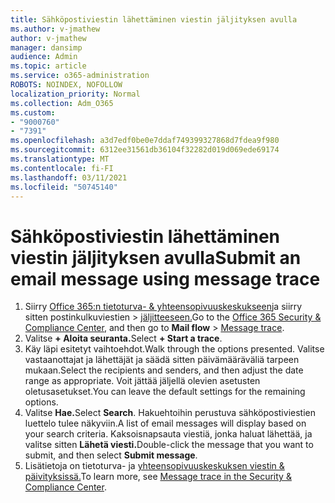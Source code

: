 ```yaml
---
title: Sähköpostiviestin lähettäminen viestin jäljityksen avulla
ms.author: v-jmathew
author: v-jmathew
manager: dansimp
audience: Admin
ms.topic: article
ms.service: o365-administration
ROBOTS: NOINDEX, NOFOLLOW
localization_priority: Normal
ms.collection: Adm_O365
ms.custom:
- "9000760"
- "7391"
ms.openlocfilehash: a3d7edf0be0e7ddaf749399327868d7fdea9f980
ms.sourcegitcommit: 6312ee31561db36104f32282d019d069ede69174
ms.translationtype: MT
ms.contentlocale: fi-FI
ms.lasthandoff: 03/11/2021
ms.locfileid: "50745140"
---
```

# <a name="submit-an-email-message-using-message-trace"></a><span data-ttu-id="15413-102">Sähköpostiviestin lähettäminen viestin jäljityksen avulla</span><span class="sxs-lookup"><span data-stu-id="15413-102">Submit an email message using message trace</span></span>

1. <span data-ttu-id="15413-103">Siirry [Office 365:n tietoturva- & yhteensopivuuskeskukseen](https://go.microsoft.com/fwlink/p/?linkid=2077143)ja siirry sitten postinkulkuviestien   >  [jäljitteeseen.](https://go.microsoft.com/fwlink/?linkid=2101048)</span><span class="sxs-lookup"><span data-stu-id="15413-103">Go to the [Office 365 Security & Compliance Center](https://go.microsoft.com/fwlink/p/?linkid=2077143), and then go to **Mail flow** > [Message trace](https://go.microsoft.com/fwlink/?linkid=2101048).</span></span>
2. <span data-ttu-id="15413-104">Valitse **+ Aloita seuranta.**</span><span class="sxs-lookup"><span data-stu-id="15413-104">Select **+ Start a trace**.</span></span>
3. <span data-ttu-id="15413-105">Käy läpi esitetyt vaihtoehdot.</span><span class="sxs-lookup"><span data-stu-id="15413-105">Walk through the options presented.</span></span> <span data-ttu-id="15413-106">Valitse vastaanottajat ja lähettäjät ja säädä sitten päivämääräväliä tarpeen mukaan.</span><span class="sxs-lookup"><span data-stu-id="15413-106">Select the recipients and senders, and then adjust the date range as appropriate.</span></span> <span data-ttu-id="15413-107">Voit jättää jäljellä olevien asetusten oletusasetukset.</span><span class="sxs-lookup"><span data-stu-id="15413-107">You can leave the default settings for the remaining options.</span></span>
4. <span data-ttu-id="15413-108">Valitse **Hae.**</span><span class="sxs-lookup"><span data-stu-id="15413-108">Select **Search**.</span></span> <span data-ttu-id="15413-109">Hakuehtoihin perustuva sähköpostiviestien luettelo tulee näkyviin.</span><span class="sxs-lookup"><span data-stu-id="15413-109">A list of email messages will display based on your search criteria.</span></span> <span data-ttu-id="15413-110">Kaksoisnapsauta viestiä, jonka haluat lähettää, ja valitse sitten **Lähetä viesti.**</span><span class="sxs-lookup"><span data-stu-id="15413-110">Double-click the message that you want to submit, and then select **Submit message**.</span></span>
5. <span data-ttu-id="15413-111">Lisätietoja on tietoturva- ja [yhteensopivuuskeskuksen viestin & päivityksissä.](https://go.microsoft.com/fwlink/?linkid=2101557)</span><span class="sxs-lookup"><span data-stu-id="15413-111">To learn more, see [Message trace in the Security & Compliance Center](https://go.microsoft.com/fwlink/?linkid=2101557).</span></span>
